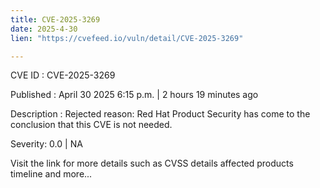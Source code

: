 ```yaml
---
title: CVE-2025-3269
date: 2025-4-30
lien: "https://cvefeed.io/vuln/detail/CVE-2025-3269"

---
```


CVE ID : CVE-2025-3269

Published :  April 30
2025
6:15 p.m. | 2 hours
19 minutes ago

Description : Rejected reason: Red Hat Product Security has come to the conclusion that this CVE is not needed.

Severity: 0.0 | NA

Visit the link for more details
such as CVSS details
affected products
timeline
and more...
